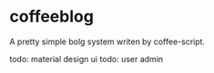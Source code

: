 coffeeblog
==========

A pretty simple bolg system writen by coffee-script.


todo: material design ui
todo: user admin
